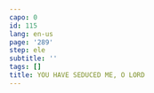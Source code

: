 ```yaml
---
capo: 0
id: 115
lang: en-us
page: '289'
step: ele
subtitle: ''
tags: []
title: YOU HAVE SEDUCED ME, O LORD
---
```

